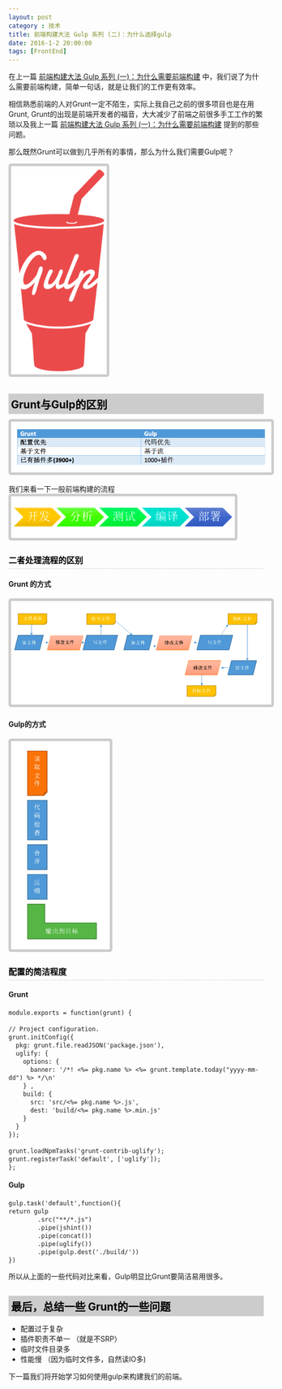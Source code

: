 ```yaml
---
layout: post
category : 技术
title: 前端构建大法 Gulp 系列 (二)：为什么选择gulp 
date: 2016-1-2 20:00:00
tags: [FrontEnd]
---
```


<style>
    h2 {
        color: #000;
        padding: 5px;
        margin-bottom: 10px;
        font-weight: bolder;
        background-color: #ccc;
    }
    
    h3 {
        color: #000;
        border-bottom: dashed 1px #ccc;
        padding-bottom: 5px;
        margin-bottom: 10px;
        font-weight: bolder;
    }
    
    img {
        border: solid 5px #ccc;
        padding: 5px;
        border-radius: 5px;
        text-align: center;
        max-height: 400px;
    }
</style>


在上一篇 [前端构建大法 Gulp 系列 (一)：为什么需要前端构建](http://deshui.wang/%E6%8A%80%E6%9C%AF/2016/01/01/why-need-front-end-build/) 中，我们说了为什么需要前端构建，简单一句话，就是让我们的工作更有效率。

相信熟悉前端的人对Grunt一定不陌生，实际上我自己之前的很多项目也是在用Grunt, Grunt的出现是前端开发者的福音，大大减少了前端之前很多手工工作的繁琐以及我上一篇 [前端构建大法 Gulp 系列 (一)：为什么需要前端构建](http://deshui.wang/%E6%8A%80%E6%9C%AF/2016/01/01/why-need-front-end-build/) 提到的那些问题。

那么既然Grunt可以做到几乎所有的事情，那么为什么我们需要Gulp呢？

<img class="img-responsive" src="/assets/images/gulp/1.png" />

## Grunt与Gulp的区别

<img class="img-responsive" src="/assets/images/gulp/2.png" />

我们来看一下一般前端构建的流程
<img class="img-responsive" src="/assets/images/gulp/3.png" />

###  二者处理流程的区别
#### Grunt 的方式

<img class="img-responsive" src="/assets/images/gulp/4.png" />

#### Gulp的方式

<img class="img-responsive" src="/assets/images/gulp/5.png" />

###  配置的简洁程度

#### Grunt

    module.exports = function(grunt) {

    // Project configuration.
    grunt.initConfig({
      pkg: grunt.file.readJSON('package.json'),
      uglify: {
        options: {
          banner: '/*! <%= pkg.name %> <%= grunt.template.today("yyyy-mm-dd") %> */\n'
        } ,
        build: {
          src: 'src/<%= pkg.name %>.js',
          dest: 'build/<%= pkg.name %>.min.js'
        }
      }
    });
 
    grunt.loadNpmTasks('grunt-contrib-uglify'); 
    grunt.registerTask('default', ['uglify']);
    };

#### Gulp

    gulp.task('default',function(){    
    return gulp
            .src("**/*.js")
            .pipe(jshint())
            .pipe(concat())
            .pipe(uglify())
            .pipe(gulp.dest('./build/'))        
    })

所以从上面的一些代码对比来看，Gulp明显比Grunt要简洁易用很多。

## 最后，总结一些 Grunt的一些问题

* 配置过于复杂
* 插件职责不单一 （就是不SRP）
* 临时文件目录多
* 性能慢 （因为临时文件多，自然读IO多)

下一篇我们将开始学习如何使用gulp来构建我们的前端。